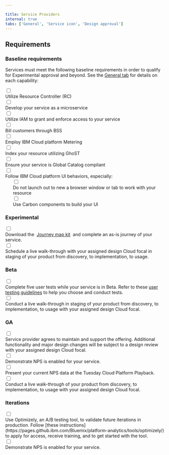 ```yaml
---

title: Service Providers
internal: true
tabs: ['General', 'Service icon', 'Design approval']
---
```


## Requirements

### Baseline requirements

Services must meet the following baseline requirements in order to qualify for Experimental approval and beyond. See the [General tab](/getting-started/service-providers/general) for details on each capability:

<div class="bx--form-item bx--checkbox-wrapper">
  <input id="bx--checkbox-1" class="bx--checkbox" type="checkbox" value="urc" name="checkbox">
  <label style="display: block;" for="bx--checkbox-1" class="bx--checkbox-label">Utilize Resource Controller (RC)</label>
</div>
<div class="bx--form-item bx--checkbox-wrapper">
  <input id="bx--checkbox-2" class="bx--checkbox" type="checkbox" value="dys" name="checkbox">
  <label style="display: block;" for="bx--checkbox-2" class="bx--checkbox-label">Develop your service as a microservice</label>
</div>
<div class="bx--form-item bx--checkbox-wrapper">
  <input id="bx--checkbox-3" class="bx--checkbox" type="checkbox" value="uit" name="checkbox">
  <label style="display: block;" for="bx--checkbox-3" class="bx--checkbox-label">Utilize IAM to grant and enforce access to your service</label>
</div>
<div class="bx--form-item bx--checkbox-wrapper">
  <input id="bx--checkbox-4" class="bx--checkbox" type="checkbox" value="bct" name="checkbox">
  <label style="display: block;" for="bx--checkbox-4" class="bx--checkbox-label">Bill customers through BSS</label>
</div>
<div class="bx--form-item bx--checkbox-wrapper">
  <input id="bx--checkbox-5" class="bx--checkbox" type="checkbox" value="eic" name="checkbox">
  <label style="display: block;" for="bx--checkbox-5" class="bx--checkbox-label">Employ IBM Cloud platform Metering</label>
</div>
<div class="bx--form-item bx--checkbox-wrapper">
  <input id="bx--checkbox-6" class="bx--checkbox" type="checkbox" value="iyr" name="checkbox">
  <label style="display: block;" for="bx--checkbox-6" class="bx--checkbox-label">Index your resource utilizing GhoST</label>
</div>
<div class="bx--form-item bx--checkbox-wrapper">
  <input id="bx--checkbox-7" class="bx--checkbox" type="checkbox" value="eys" name="checkbox">
  <label style="display: block;" for="bx--checkbox-7" class="bx--checkbox-label">Ensure your service is Global Catalog compliant</label>
</div>
<div class="bx--form-item bx--checkbox-wrapper">
  <input id="bx--checkbox-8" class="bx--checkbox" type="checkbox" value="fip" name="checkbox">
  <label style="display: block;" for="bx--checkbox-8" class="bx--checkbox-label">Follow IBM Cloud platform UI behaviors, especially:</label>
</div>
<div style="margin-left: 1.5rem" class="bx--form-item bx--checkbox-wrapper">
    <input id="bx--checkbox-9" class="bx--checkbox" type="checkbox" value="dol" name="checkbox">
    <label style="display: block;" for="bx--checkbox-9" class="bx--checkbox-label">Do not launch out to new a browser window or tab to work with your resource</label>
  </div>
<div style="margin-left: 1.5rem" class="bx--form-item bx--checkbox-wrapper">
  <input id="bx--checkbox-10" class="bx--checkbox" type="checkbox" value="uccnew" name="checkbox">
  <label style="display: block;" for="bx--checkbox-10" class="bx--checkbox-label">Use Carbon components to build your UI</label>
</div>

### Experimental

<div class="bx--form-item bx--checkbox-wrapper">
  <input id="bx--checkbox-11" class="bx--checkbox" type="checkbox" value="fip" name="checkbox">
  <label style="display: block;" for="bx--checkbox-11" class="bx--checkbox-label">Download the <a style="padding: 0 .25rem" href="http://journey-map.stage1.mybluemix.net/#" target="_blank">Journey map kit</a> and complete an as-is journey of your service.</label>
</div>
<div class="bx--form-item bx--checkbox-wrapper">
  <input id="bx--checkbox-12" class="bx--checkbox" type="checkbox" value="fip" name="checkbox">
  <label style="display: block;" for="bx--checkbox-12" class="bx--checkbox-label" style="line-height: 1.5">Schedule a live walk-through with your assigned design Cloud focal in staging of your product from discovery, to implementation, to usage.</label>
</div>

### Beta

<div class="bx--form-item bx--checkbox-wrapper">
  <input id="bx--checkbox-13" class="bx--checkbox" type="checkbox" value="fip" name="checkbox">
  <label style="display: block;" for="bx--checkbox-13" class="bx--checkbox-label">Complete five user tests while your service is in Beta. Refer to these <a href="https://ibm.ent.box.com/notes/220208728866?s=9zaeshrkbe3u0xxsuj65kojx8ey0qw81" target="_blank">user testing guidelines</a> to help you choose and conduct tests.</label>
</div>
<div class="bx--form-item bx--checkbox-wrapper">
  <input id="bx--checkbox-14" class="bx--checkbox" type="checkbox" value="fip" name="checkbox">
  <label style="display: block;" for="bx--checkbox-14" class="bx--checkbox-label">Conduct a live walk-through in staging of your product from discovery, to implementation, to usage with your assigned design Cloud focal.</label>
</div>

### GA

<div class="bx--form-item bx--checkbox-wrapper">
  <input id="bx--checkbox-15" class="bx--checkbox" type="checkbox" value="fip" name="checkbox">
  <label style="display: block;" for="bx--checkbox-15" class="bx--checkbox-label">Service provider agrees to maintain and support the offering. Additional functionality and major design changes will be subject to a design review with your assigned design Cloud focal.</label>
</div>
<div class="bx--form-item bx--checkbox-wrapper">
  <input id="bx--checkbox-16" class="bx--checkbox" type="checkbox" value="fip" name="checkbox">
  <label style="display: block;" for="bx--checkbox-16" class="bx--checkbox-label">Demonstrate NPS is enabled for your service.</label>
</div>
<div class="bx--form-item bx--checkbox-wrapper">
  <input id="bx--checkbox-17" class="bx--checkbox" type="checkbox" value="fip" name="checkbox">
  <label style="display: block;" for="bx--checkbox-17" class="bx--checkbox-label">Present your current NPS data at the Tuesday Cloud Platform Playback.</label>
</div>
<div class="bx--form-item bx--checkbox-wrapper">
  <input id="bx--checkbox-18" class="bx--checkbox" type="checkbox" value="fip" name="checkbox">
  <label style="display: block;" for="bx--checkbox-18" class="bx--checkbox-label">Conduct a live walk-through of your product from discovery, to implementation, to usage with your assigned design Cloud focal.</label>
</div>

### Iterations

<div class="bx--form-item bx--checkbox-wrapper">
  <input id="bx--checkbox-19" class="bx--checkbox" type="checkbox" value="fip" name="checkbox">
  <label style="display: block;" for="bx--checkbox-19" class="bx--checkbox-label">Use Optimizely, an A/B testing tool, to validate future iterations in production. Follow [these instructions](https://pages.github.ibm.com/Bluemix/platform-analytics/tools/optimizely/) to apply for access, receive training, and to get started with the tool.</label>
</div>
<div class="bx--form-item bx--checkbox-wrapper">
  <input id="bx--checkbox-20" class="bx--checkbox" type="checkbox" value="fip" name="checkbox">
  <label style="display: block;" for="bx--checkbox-20" class="bx--checkbox-label">Demonstrate NPS is enabled for your service.</label>
</div>
